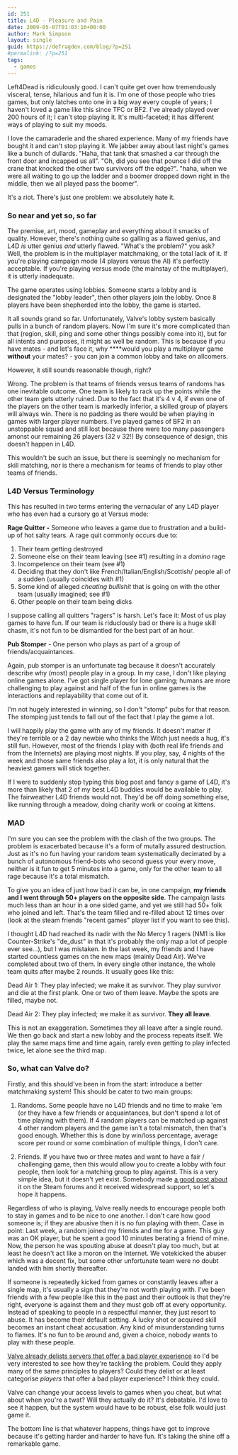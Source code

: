 ```yaml
---
id: 251
title: L4D - Pleasure and Pain
date: 2009-05-07T01:03:16+00:00
author: Mark Simpson
layout: single
guid: https://defragdev.com/blog/?p=251
#permalink: /?p=251
tags:
  - games
---
```

Left4Dead is ridiculously good. I can't quite get over how tremendously visceral, tense, hilarious and fun it is. I'm one of those people who tries games, but only latches onto one in a big way every couple of years; I haven't loved a game like this since TFC or BF2. I've already played over 200 hours of it; I can't stop playing it. It's multi-faceted; it has different ways of playing to suit my moods.

I love the camaraderie and the shared experience. Many of my friends have bought it and can't stop playing it. We jabber away about last night's games like a bunch of dullards. "Haha, that tank that smashed a car through the front door and incapped us all". "Oh, did you see that pounce I did off the crane that knocked the other two survivors off the edge?". "haha, when we were all waiting to go up the ladder and a boomer dropped down right in the middle, then we all played pass the boomer".

It's a riot. There's just one problem: we absolutely hate it.

### So near and yet so, so far

The premise, art, mood, gameplay and everything about it smacks of quality. However, there's nothing quite so galling as a flawed genius, and L4D _is_ utter genius _and_ utterly flawed. "What's the problem?" you ask? Well, the problem is in the multiplayer matchmaking, or the total lack of it. If you're playing campaign mode (4 players versus the AI) it's perfectly acceptable. If you're playing versus mode (the mainstay of the multiplayer), it is utterly inadequate.

The game operates using lobbies. Someone starts a lobby and is designated the "lobby leader", then other players join the lobby. Once 8 players have been shepherded into the lobby, the game is started.

It all sounds grand so far. Unfortunately, Valve's lobby system basically pulls in a bunch of random players. Now I'm sure it's more complicated than that (region, skill, ping and some other things possibly come into it), but for all intents and purposes, it might as well be random. This is because if you have mates - and let's face it, why ****would you play a multiplayer game **without** your mates? - you can join a common lobby and take on allcomers.

However, it still sounds reasonable though, right?

Wrong. The problem is that teams of friends versus teams of randoms has one inevitable outcome. One team is likely to rack up the points while the other team gets utterly ruined. Due to the fact that it's 4 v 4, if even one of the players on the other team is markedly inferior, a skilled group of players will always win. There is no padding as there would be when playing in games with larger player numbers. I've played games of BF2 in an unstoppable squad and still lost because there were too many passengers amonst our remaining 26 players (32 v 32!) By consequence of design, this doesn't happen in L4D.

This wouldn't be such an issue, but there is seemingly no mechanism for skill matching, nor is there a mechanism for teams of friends to play other teams of friends.

### L4D Versus Terminology

This has resulted in two terms entering the vernacular of any L4D player who has even had a cursory go at Versus mode:

**Rage Quitter -** Someone who leaves a game due to frustration and a build-up of hot salty tears. A rage quit commonly occurs due to:

1. Their team getting destroyed
2. Someone else on their team leaving (see #1) resulting in a _domino_ rage
3. Incompetence on their team (see #1)
4. Deciding that they don't like French/Italian/English/Scottish/<insert nationality here> people all of a sudden (usually coincides with #1)
5. Some kind of alleged _cheating_ _bulllshit_ that is going on with the other team (usually imagined; see #1)
6. Other people on their team being dicks

I suppose calling all quitters "ragers" is harsh. Let's face it: Most of us play games to have fun. If our team is riduclously bad or there is a huge skill chasm, it's not fun to be dismantled for the best part of an hour.

**Pub Stomper** - One person who plays as part of a group of friends/acquaintances.

Again, pub stomper is an unfortunate tag because it doesn't accurately describe why (most) people play in a group. In my case, I don't like playing online games alone. I've got single player for lone gaming; humans are more challenging to play against and half of the fun in online games is the interactions and replayability that come out of it.

I'm not hugely interested in winning, so I don't "stomp" pubs for that reason. The stomping just tends to fall out of the fact that I play the game a lot.

I will happily play the game with any of my friends. It doesn't matter if they're terrible or a 2 day newbie who thinks the Witch just needs a hug, it's still fun. However, most of the friends I play with (both real life friends and from the Internets) are playing most nights. If you play, say, 4 nights of the week and those same friends also play a lot, it is only natural that the heaviest gamers will stick together.

If I were to suddenly stop typing this blog post and fancy a game of L4D, it's more than likely that 2 of my best L4D buddies would be available to play. The fairweather L4D friends would not. They'd be off doing something else, like running through a meadow, doing charity work or cooing at kittens.

### MAD

I'm sure you can see the problem with the clash of the two groups. The problem is exacerbated because it's a form of mutally assured destruction. Just as it's no fun having your random team systematically decimated by a bunch of autonomous friend-bots who second guess your every move, neither is it fun to get 5 minutes into a game, only for the other team to all rage because it's a total mismatch.

To give you an idea of just how bad it can be, in one campaign, **my friends and I went through 50+ players on the opposite side**. The campaign lasts much less than an hour in a one sided game, and yet we still had 50+ folk who joined and left. That's the team filled and re-filled about 12 times over (look at the steam friends "recent games" player list if you want to see this).

I thought L4D had reached its nadir with the No Mercy 1 ragers (NM1 is like Counter-Strike's "de_dust" in that it's probably the only map a lot of people ever see...), but I was mistaken. In the last week, my friends and I have started countless games on the new maps (mainly Dead Air). We've completed about two of them. In every single other instance, the whole team quits after maybe 2 rounds. It usually goes like this:

Dead Air 1: They play infected; we make it as survivor. They play survivor and die at the first plank. One or two of them leave. Maybe the spots are filled, maybe not.

Dead Air 2: They play infected; we make it as survivor. **They all leave**.

This is not an exaggeration. Sometimes they all leave after a single round. We then go back and start a new lobby and the process repeats itself. We play the same maps time and time again, rarely even getting to play infected twice, let alone see the third map.

### So, what can Valve do?

Firstly, and this should've been in from the start: introduce a better matchmaking system! This should be cater to two main groups:

1. Randoms. Some people have no L4D friends and no time to make 'em (or they have a few friends or acquaintances, but don't spend a lot of time playing with them). If 4 random players can be matched up against 4 other random players and the game isn't a total mismatch, then that's good enough. Whether this is done by win/loss percentage, average score per round or some combination of multiple things, I don't care.

2. Friends. If you have two or three mates and want to have a fair / challenging game, then this would allow you to create a lobby with four people, then look for a matching group to play against. This is a very simple idea, but it doesn't yet exist. Somebody made [a good post about](http://forums.steampowered.com/forums/showthread.php?t=781382) it on the Steam forums and it received widespread support, so let's hope it happens.

Regardless of who is playing, Valve really needs to encourage people both to stay in games and to be nice to one another. I don't care how good someone is; if they are abusive then it is no fun playing with them. Case in point: Last week, a random joined my friends and me for a game. This guy was an OK player, but he spent a good 10 minutes berating a friend of mine. Now, the person he was spouting abuse at doesn't play too much, but at least he doesn't act like a moron on the Internet. We votekicked the abuser which was a decent fix, but some other unfortunate team were no doubt landed with him shortly thereafter.

If someone is repeatedly kicked from games or constantly leaves after a single map, it's usually a sign that they're not worth playing with. I've been friends with a few people like this in the past and their outlook is that they're right, everyone is against them and they must gob off at every opportunity. Instead of speaking to people in a respectful manner, they just resort to abuse. It has become their default setting. A lucky shot or acquired skill becomes an instant cheat accusation. Any kind of misunderstanding turns to flames. It's no fun to be around and, given a choice, nobody wants to play with these people.

[Valve already delists servers that offer a bad player experience](http://www.teamfortress.com/post.php?id=2338) so I'd be very interested to see how they're tackling the problem. Could they apply many of the same principles to players? Could they delist or at least categorise _players_ that offer a bad player experience? I think they could.

Valve can change your access levels to games when you cheat, but what about when you're a twat? Will they actually do it? It's debatable. I'd love to see it happen, but the system would have to be robust, else folk would just game it.

The bottom line is that whatever happens, things have got to improve because it's getting harder and harder to have fun. It's taking the shine off a remarkable game.